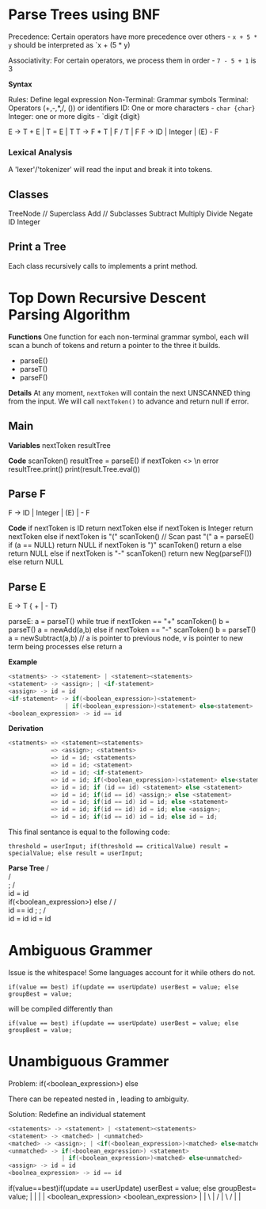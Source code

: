 # Parse Trees using BNF

Precedence: Certain operators have more precedence over others
    - `x + 5 * y` should be interpreted as `x + (5 * y)

Associativity: For certain operators, we process them in order
    - `7 - 5 + 1` is 3 

**Syntax**

Rules: Define legal expression
Non-Terminal: Grammar symbols
Terminal: Operators (+,-,*,/, ()) or identifiers
ID: One or more characters
    - `char {char}`
Integer: one or more digits
    - `digit {digit}

E -> T + E | T = E | T
T -> F * T | F / T | F
F -> ID | Integer | (E) - F

### Lexical Analysis

A 'lexer'/'tokenizer' will read the input and break it into tokens. 

## Classes

TreeNode // Superclass
    Add // Subclasses
    Subtract
    Multiply
    Divide
    Negate
    ID
    Integer


## Print a Tree

Each class recursively calls to implements a print method.

# Top Down Recursive Descent Parsing Algorithm

**Functions**
One function for each non-terminal grammar symbol, each will scan a bunch of tokens and return a pointer to the three it builds.

- parseE()
- parseT()
- parseF()

**Details**
At any moment, `nextToken` will contain the next UNSCANNED thing from the input. We will call `nextToken()` to advance and return null if error.

## Main

**Variables**
    nextToken
    resultTree

**Code**
scanToken()
resultTree = parseE()
if nextToken <> \n
    error
resultTree.print()
print(result.Tree.eval())

## Parse F 
F -> ID | Integer | (E) | - F

**Code**
if nextToken is ID
    return nextToken
else if nextToken is Integer
    return nextToken
else if nextToken is "("
    scanToken() // Scan past "("
    a = parseE()
    if (a == NULL)
        return NULL
    if nextToken is ")"
        scanToken()
        return a
    else 
        return NULL
else if nextToken is "-"
    scanToken()
    return new Neg(parseF())
else 
    return NULL

## Parse E
E -> T { + | - T}

parseE:
    a = parseT()
    while true
        if nextToken == "+"
            scanToken()
            b = parseT()
            a = newAdd(a,b)
        else if nextToken == "-"
            scanToken()
            b = parseT()
            a = newSubtract(a,b) // a is pointer to previous node, v is pointer to new term being processes
        else
            return a


**Example**

```go
<statments> -> <statement> | <statement><statements>
<statement> -> <assign>; | <if-statement>
<assign> -> id = id
<if-statement> -> if(<boolean_expression>)<statement> 
                | if(<boolean_expression>)<statement> else<statement>
<boolean_expression> -> id == id
```

**Derivation**

```go
<statments> => <statement><statements>
            => <assign>; <statments>
            => id = id; <statements>
            => id = id; <statement>
            => id = id; <if-statement>
            => id = id; if(<boolean_expression>)<statement> else<statement>
            => id = id; if (id == id) <statement> else <statement>
            => id = id; if(id == id) <assign;> else <statement>
            => id = id; if(id == id) id = id; else <statement>
            => id = id; if(id == id) id = id; else <assign>;
            => id = id; if(id == id) id = id; else id = id;
```

This final sentance is equal to the following code:

`threshold = userInput;
if(threshold == criticalValue)
    result = specialValue;
else
    result = userInput;`

**Parse Tree**
                                    <statements>
                                    /           \
                            <statement>         <statements>
                            /                      \
                        <assign>;                   <statement>
                        /                               \
                    id = id                             <if-statement>
                                                           \
                                if(<boolean_expression>)<statement> else<statement> 
                                       /                    /               \
                                    id == id            <assign>;           <assign>;
                                                            /                   \
                                                        id = id             id = id


# Ambiguous Grammer

Issue is the whitespace! Some languages account for it while others do not. 

`if(value == best)
    if(update == userUpdate)
        userBest = value;
    else
        groupBest = value;`

will be compiled differently than

`if(value == best)
    if(update == userUpdate)
        userBest = value;
else
    groupBest = value;`

# Unambiguous Grammer

Problem: if(<boolean_expression>)<statement> else<statement> 

There can be repeated <if-statement> nested in <statement>, leading to ambiguity.

Solution: Redefine an individual statement

```go
<statements> -> <statement> | <statement><statements>
<statement> -> <matched> | <unmatched>
<matched> -> <assign>; | <if(<boolean_expression>)<matched> else<matched>
<unmatched> -> if(<boolean_expression>) <statement> 
               | if(<boolean_expression>)<matched> else<unmatched>
<assign> -> id = id
<boolnea_expression> -> id == id
```

if(value==best)if(update == userUpdate) userBest = value; else groupBest= value;
     |                      |                   |                       |
<boolean_expression>    <boolean_expression>    <assign>            <assign>
                                                    |                   |
                                                <matched>           <matched>
                                    \               |                   /
                                                <matched>
                                                    |
                                                <statement>
        \                                        /
                    <unmatched>
                          |
                    <statement>
                          |
                    <statements>